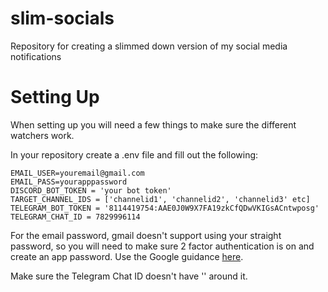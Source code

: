 # slim-socials
Repository for creating a slimmed down version of my social media notifications

# Setting Up
When setting up you will need a few things to make sure the different watchers work.

In your repository create a .env file and fill out the following:

```
EMAIL_USER=youremail@gmail.com
EMAIL_PASS=yourapppassword 
DISCORD_BOT_TOKEN = 'your bot token'
TARGET_CHANNEL_IDS = ['channelid1', 'channelid2', 'channelid3' etc]
TELEGRAM_BOT_TOKEN = '8114419754:AAE0J0W9X7FA19zkCfQDwVKIGsACntwposg'
TELEGRAM_CHAT_ID = 7829996114
```
For the email password, gmail doesn't support using your straight password, so you will need to make sure 2 factor authentication is on and create an app password. Use the Google guidance [here](https://support.google.com/accounts/answer/185833?hl=en).

Make sure the Telegram Chat ID doesn't have '' around it.